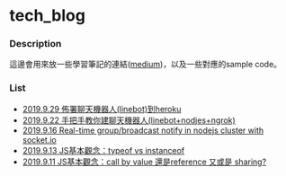 # tech_blog

### Description
這邊會用來放一些學習筆記的連結([medium](https://medium.com "medium"))，以及一些對應的sample code。

### List
- [2019.9.29 佈署聊天機器人(linebot)到heroku](https://reurl.cc/24LMdX "2019.9.29 佈署聊天機器人(linebot)到heroku")
- [2019.9.22 手把手教你建聊天機器人(linebot+nodjes+ngrok)](https://reurl.cc/72k91Q "2019.9.22 手把手教你建聊天機器人(linebot+nodjes+ngrok)")
- [2019.9.16 Real-time group/broadcast notify in nodejs cluster with socket.io]( https://reurl.cc/RdznZ9 "2019.9.16 Real-time group/broadcast notify in nodejs cluster with socket.io")
- [2019.9.13 JS基本觀念：typeof vs instanceof](https://reurl.cc/QpXnv9 "2019.9.13 JS基本觀念：typeof vs instanceof")
-  [2019.9.11 JS基本觀念：call by value 還是reference 又或是 sharing?]( https://reurl.cc/24LMqO "JS基本觀念：call by value 還是reference 又或是 sharing?")